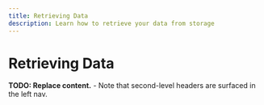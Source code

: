 ```yaml
---
title: Retrieving Data
description: Learn how to retrieve your data from storage
---
```


# Retrieving Data

**TODO: Replace content.** - Note that second-level headers are surfaced in the left nav.
